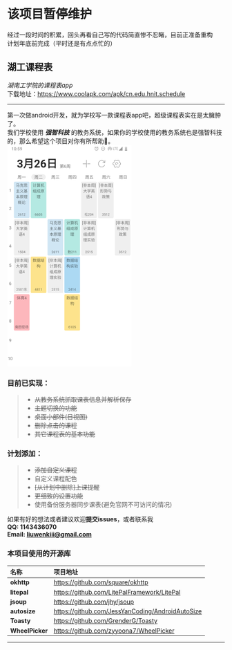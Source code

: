 # 该项目暂停维护
经过一段时间的积累，回头再看自己写的代码简直惨不忍睹，目前正准备重构  
计划年底前完成（平时还是有点点忙的）

## 湖工课程表
*湖南工学院的课程表app*  
下载地址：https://www.coolapk.com/apk/cn.edu.hnit.schedule
***

第一次做android开发，就为学校写一款课程表app吧，超级课程表实在是太臃肿了。  
我们学校使用 ***强智科技*** 的教务系统，如果你的学校使用的教务系统也是强智科技的，那么希望这个项目对你有所帮助🧐。
<img src="/img/ui.png" width="288" height="512">
### 目前已实现：
> * ~~从教务系统抓取课表信息并解析保存~~  
> * ~~主题切换的功能~~
> * ~~桌面小部件(日视图)~~
> * ~~删除点击的课程~~
> * ~~其它课程表的基本功能~~

### 计划添加：  
> * ~~添加自定义课程~~
> * 自定义课程配色
> * ~~[从计划中删除]上课提醒~~
> * ~~更细致的设置功能~~
> * 使用备份服务器同步课表(避免官网不可访问的情况)

如果有好的想法或者建议欢迎**提交issues**，或者联系我  
**QQ: 1143436070**  
**Email: liuwenkiii@gmail.com**  

### 本项目使用的开源库
|  名称  | 项目地址 |
|:------|:-------|
|**okhttp**|https://github.com/square/okhttp|
|**litepal**|https://github.com/LitePalFramework/LitePal|
|**jsoup**|https://github.com/jhy/jsoup|
|**autosize**|https://github.com/JessYanCoding/AndroidAutoSize|
|**Toasty**|https://github.com/GrenderG/Toasty|
|**WheelPicker**|https://github.com/zyyoona7/WheelPicker|

***
